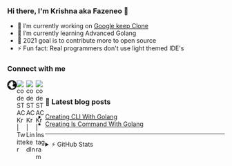### Hi there, I'm Krishna aka Fazeneo 👋

- 🔭 I’m currently working on [Google keep Clone](https://github.com/M-krishna/notes-app)
- 🌱 I’m currently learning Advanced Golang 
- 👯 2021 goal is to contribute more to open source
- ⚡ Fun fact: Real programmers don't use light themed IDE's

### Connect with me
[<img align="left" alt="codeSTACKr.com" width="22px" src="https://raw.githubusercontent.com/iconic/open-iconic/master/svg/globe.svg" />](https://m-krishna.github.io)
[<img align="left" alt="codeSTACKr | Twitter" width="22px" src="https://cdn.jsdelivr.net/npm/simple-icons@v3/icons/twitter.svg" />](https://twitter.com/krishna_m_krish)
[<img align="left" alt="codeSTACKr | LinkedIn" width="22px" src="https://cdn.jsdelivr.net/npm/simple-icons@v3/icons/linkedin.svg" />](www.linkedin.com/in/krishna-murugan)
[<img align="left" alt="codeSTACKr | Instagram" width="22px" src="https://cdn.jsdelivr.net/npm/simple-icons@v3/icons/instagram.svg" />](https://www.instagram.com/fazeneo/)

<br />

### 📕 Latest blog posts
<!-- BLOG-POST-LIST:START -->
- [Creating CLI With Golang](https://m-krishna.github.io/posts/create-cli-with-golang/)
- [Creating ls Command With Golang](https://m-krishna.github.io/posts/create-ls-command-with-golang/)
<!-- BLOG-POST-LIST:END -->

---

<details>
  <summary>⚡ GitHub Stats</summary>

  <img align="left" alt="Krishna's GitHub Stats" src="https://github-readme-stats.codestackr.vercel.app/api?username=M-krishna&show_icons=true&hide_border=true" />

</details>